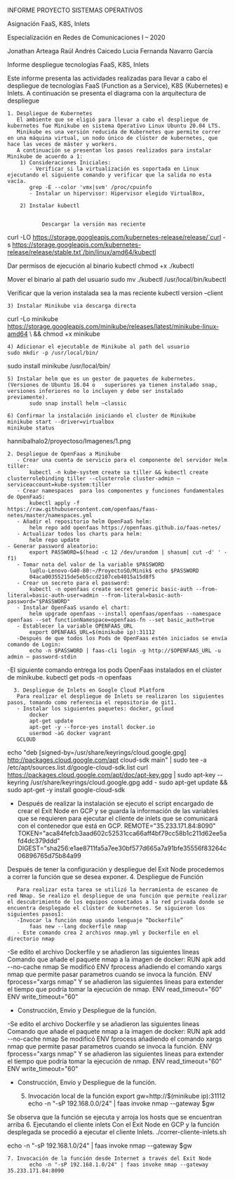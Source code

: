 INFORME PROYECTO SISTEMAS OPERATIVOS



Asignación FaaS, K8S, Inlets




Especialización en Redes de Comunicaciones I – 2020



Jonathan Arteaga
Raúl Andrés Caicedo
Lucia Fernanda Navarro García


Informe despliegue tecnologías FaaS, K8S, Inlets

Este informe presenta las actividades realizadas para llevar a cabo el despliegue de tecnologías FaaS (Function as a Service), K8S (Kubernetes) e Inlets.
A continuación se presenta el diagrama con la arquitectura de despliegue


    1. Despliegue de Kubernetes
       El ambiente que se eligió para llevar a cabo el despliegue de kubernetes fue Minikube en sistema Operativo Linux Ubuntu 20.04 LTS.
       Minikube es una versión reducida de Kubernetes que permite correr en una máquina virtual, un nodo único de clúster de kubernetes, que hace las veces de máster y workers.
       A continuación se presentan los pasos realizados para instalar Minikube de acuerdo a 1:
        1) Consideraciones Iniciales: 
           - Verificar si la virtualización es soportada en Linux ejecutando el siguiente comando y verificar que la salida no esta vacía.
           grep -E --color 'vmx|svm' /proc/cpuinfo
           - Instalar un hipervisor: Hipervisor elegido VirtualBox,
           
        2) Instalar kubectl
           
           
               Descargar la versión mas reciente 
curl -LO https://storage.googleapis.com/kubernetes-release/release/`curl -s https://storage.googleapis.com/kubernetes-release/release/stable.txt`/bin/linux/amd64/kubectl

Dar permisos de ejecución al binario kubectl
chmod +x ./kubectl

Mover el binario al path del usuario
sudo mv ./kubectl /usr/local/bin/kubectl

Verificar que la verion instalada sea la mas reciente
kubectl version –client

 	3) Instalar Minikube via descarga directa

curl -Lo minikube https://storage.googleapis.com/minikube/releases/latest/minikube-linux-amd64 \  && chmod +x minikube

	4) Adicionar el ejecutable de Minikube al path del usuario
	sudo mkdir -p /usr/local/bin/
sudo install minikube /usr/local/bin/

	5) Instalar helm que es un gestor de paquetes de kubernetes. (Versiones de Ubuntu 16.04 o 	superiores ya tienen instalado snap, versiones inferiores no lo incluyen y debe ser instalado 	previamente). 
           sudo snap install helm –classic

	6) Confirmar la instalación iniciando el cluster de Minikube
	minikube start --driver=virtualbox
	minikube status



  hannibalhalo2/proyectoso/Imagenes/1.png 




    2. Despliegue de OpenFaas a Minikube
       - Crear una cuenta de servicio para el componente del servidor Helm tiller:
           kubectl -n kube-system create sa tiller && kubectl create clusterrolebinding tiller --clusterrole cluster-admin –serviceaccount=kube-system:tiller
       - Crear namespaces  para los componentes y funciones fundamentales de OpenFaaS:
           kubectl apply -f https://raw.githubusercontent.com/openfaas/faas-netes/master/namespaces.yml
       - Añadir el repositorio helm OpenFaaS helm: 
           helm repo add openfaas https://openfaas.github.io/faas-netes/
       - Actualizar todos los charts para helm:
           helm repo update
	- Generar password aleatorio:
           export PASSWORD=$(head -c 12 /dev/urandom | shasum| cut -d' ' -f1)
       - Tomar nota del valor de la variable $PASSWORD
           lu@lu-Lenovo-G40-80:~/ProyectoSO/Minik$ echo $PASSWORD
           04aca00355215de5eb5ccd2107ceb4015a15d8f5
       - Crear un secreto para el password:
           kubectl -n openfaas create secret generic basic-auth --from-literal=basic-auth-user=admin --from-literal=basic-auth-password="$PASSWORD"
       - Instalar OpenFaaS usando el chart:
           helm upgrade openfaas --install openfaas/openfaas --namespace openfaas --set functionNamespace=openfaas-fn --set basic_auth=true
       - Establecer la variable OPENFAAS_URL
           export OPENFAAS_URL=$(minikube ip):31112
       -Después de que todos los Pods de OpenFaas estén iniciados se envía comando de Login:
           echo -n $PASSWORD | faas-cli login -g http://$OPENFAAS_URL -u admin — password-stdin
-El siguiente comando entrega los pods OpenFaas instalados en el clúster de minikube.
kubectl get pods -n openfaas




      3. Despliegue de Inlets en Google Cloud Platform
       Para realizar el despliegue de Inlets se realizaron los siguientes pasos, tomando como referencia el repositorio de git1. 
       - Instalar los siguientes paquetes: docker, gcloud
           docker
           apt-get update
           apt-get -y --force-yes install docker.io
           usermod -aG docker vagrant
       GCLOUD 
echo "deb [signed-by=/usr/share/keyrings/cloud.google.gpg] http://packages.cloud.google.com/apt cloud-sdk main" | sudo tee -a /etc/apt/sources.list.d/google-cloud-sdk.list
curl https://packages.cloud.google.com/apt/doc/apt-key.gpg | sudo apt-key --keyring /usr/share/keyrings/cloud.google.gpg add -
sudo apt-get update && sudo apt-get -y install google-cloud-sdk






- Después de realizar la instalación se ejecuto el script encargado de crear el Exit Node en GCP y se guarda la información de las variables que se requieren para ejecutar el cliente de inlets que se comunicará con el contenedor que está en GCP.
REMOTE="35.233.171.84:8090"
TOKEN="aca84fefcb3aad602c52531cca66aff4bf79cc58b1c211d62ee5afd4dc379ddd"
DIGEST="sha256:e1ae8711fa5a7ee30bf577d665a7a91bfe35556f83264c06896765d75b84a99







Después de tener la configuración y despliegue del Exit Node procedemos a correr la función que se desea exponer.
    4. Despliegue de Función

       Para realizar esta tarea se utilizó la herramienta de escaneo de red Nmap. Se realizo el despliegue de una función que permite realizar el descubrimiento de los equipos conectados a la red privada donde se encuentra desplegado el clúster de kubernetes. Se siguieron los siguientes pasos1:
       -Invocar la función nmap usando lenguaje “Dockerfile”
           faas new --lang dockerfile nmap
       - Este comando crea 2 archivos nmap.yml y Dockerfile en el directorio nmap









-Se edito el archivo Dockerfile y se añadieron las siguientes lineas
Comando que añade el paquete nmap a la imagen de docker:
RUN apk add --no-cache nmap 
Se modificó ENV fprocess añadiendo el comando xargs nmap que permite pasar parametros cuando se invoca la función.
ENV fprocess="xargs nmap"
Y se añadieron las siguientes lineas para extender el tiempo que podría tomar la ejecución de nmap.
ENV read_timeout="60" ENV write_timeout="60"
- Construcción, Envío y Despliegue de la función.














-Se edito el archivo Dockerfile y se añadieron las siguientes lineas
Comando que añade el paquete nmap a la imagen de docker:
RUN apk add --no-cache nmap 
Se modificó ENV fprocess añadiendo el comando xargs nmap que permite pasar parametros cuando se invoca la función.
ENV fprocess="xargs nmap"
Y se añadieron las siguientes lineas para extender el tiempo que podría tomar la ejecución de nmap.
ENV read_timeout="60" ENV write_timeout="60"
- Construcción, Envío y Despliegue de la función.










    5. Invocación local de la función
       export gw=http://$(minikube ip):31112
       echo -n "-sP 192.168.0.0/24" | faas invoke nmap --gateway $gw







Se observa que la función se ejecuta y arroja los hosts que se encuentran arriba
    6. Ejecutando el cliente inlets
Con el Exit Node en GCP y la función desplegada se procedió a ejecutar el cliente Inlets.
./correr-cliente-inlets.sh






echo -n "-sP 192.168.1.0/24" | faas invoke nmap --gateway $gw





    7. Invocación de la función desde Internet a través del Exit Node
           echo -n "-sP 192.168.1.0/24" | faas invoke nmap --gateway 35.233.171.84:8090
